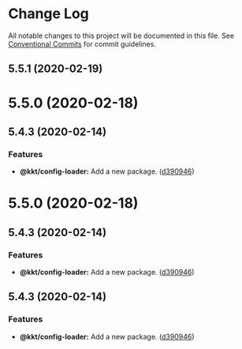 # Change Log

All notable changes to this project will be documented in this file.
See [Conventional Commits](https://conventionalcommits.org) for commit guidelines.

## 5.5.1 (2020-02-19)



# 5.5.0 (2020-02-18)



## 5.4.3 (2020-02-14)


### Features

* **@kkt/config-loader:** Add a new package. ([d390946](https://github.com/kktjs/kkt-next/tree/master/packages/config-loader/commit/d39094683edd64ad793a9815c8443beda9fa6405))





# 5.5.0 (2020-02-18)



## 5.4.3 (2020-02-14)


### Features

* **@kkt/config-loader:** Add a new package. ([d390946](https://github.com/kktjs/kkt-next/tree/master/packages/config-loader/commit/d39094683edd64ad793a9815c8443beda9fa6405))





## 5.4.3 (2020-02-14)


### Features

* **@kkt/config-loader:** Add a new package. ([d390946](https://github.com/kktjs/kkt-next/tree/master/packages/config-loader/commit/d39094683edd64ad793a9815c8443beda9fa6405))
